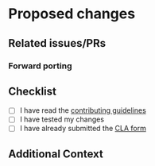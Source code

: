 # Proposed changes
<!-- Describe the changes proposed in this PR.

Provide good PR descriptions as the project maintainers aren't necessarily
familiar with the packages you are slicing.

We use conventional commits
(https://www.conventionalcommits.org/en/v1.0.0/#specification), so if not yet
specified in your commit messages, make sure you describe the type of change
being proposed in this PR (i.e. feat, test, fix, ci, chore, docs).
-->

## Related issues/PRs
<!-- If any -->

### Forward porting
<!-- This change MUST also be proposed to all newer, and still supported,
releases. List the corresponding PRs, or ignore if not applicable. -->


## Checklist
<!-- Go over all the following points, and put an `x` in all the boxes
that apply. -->

* [ ] I have read the [contributing guidelines](
https://github.com/canonical/chisel-releases/blob/main/CONTRIBUTING.md)
* [ ] I have tested my changes
* [ ] I have already submitted the [CLA form](
https://ubuntu.com/legal/contributors/agreement)

## Additional Context
<!-- If relevant -->